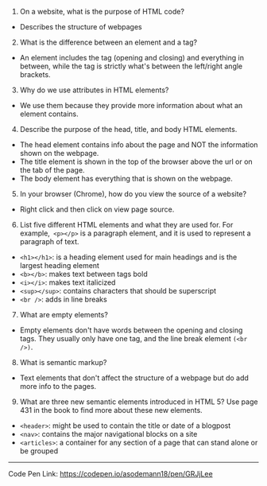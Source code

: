 1. On a website, what is the purpose of HTML code?
  * Describes the structure of webpages
2. What is the difference between an element and a tag?
  * An element includes the tag (opening and closing) and everything in between, while the tag is strictly what's between the left/right angle brackets.
3. Why do we use attributes in HTML elements?
  * We use them because they provide more information about what an element contains.
4. Describe the purpose of the head, title, and body HTML elements.
  * The head element contains info about the page and NOT the information shown on the webpage.
  * The title element is shown in the top of the browser above the url or on the tab of the page.
  * The body element has everything that is shown on the webpage.   
5. In your browser (Chrome), how do you view the source of a website?
  * Right click and then click on view page source.
6. List five different HTML elements and what they are used for.  For example,`` <p></p>`` is a paragraph element, and it is used to represent a paragraph of text.
  * `<h1></h1>`: is a heading element used for main headings and is the largest heading element
  * `<b></b>`: makes text between tags bold
  * `<i></i>`: makes text italicized
  * `<sup></sup>`: contains characters that should be       superscript
  * `<br />`: adds in line breaks
7. What are empty elements?
  * Empty elements don't have words between the opening and closing tags.  They usually only have one tag, and the line break element `(<br />)`.
8. What is semantic markup?
  * Text elements that don't affect the structure of a webpage but do add more info to the pages.
9. What are three new semantic elements introduced in HTML 5? Use page 431 in the book to find more about these new elements.
  * `<header>`: might be used to contain the title or date of a blogpost
  * `<nav>`: contains the major navigational blocks on a site
  * `<articles>`: a container for any section of a page that can stand alone or be grouped

___
  Code Pen Link: https://codepen.io/asodemann18/pen/GRJjLee
